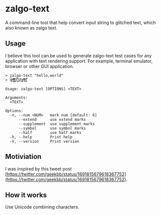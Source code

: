 # zalgo-text

A command-line tool that help convert input string to glitched text, which also known as zalgo text.

## Usage

I believe this tool can be used to generate zalgo-text test cases for any application with text rendering support. For example, terminal emulator, browser or other GUI application.

```
> zalgo-text "hello,world"
> h͖̫̍̂ͫe̶̞ͩ̈̎l͇͚ͯ̐ͫl̫̘̘̓͊o͉̐ͭ́͛,͓̓͏̥͝w̱̭ͨ͊̂o̠̬ͣ͡ͅŗͬͮ̇͡l̵̦̼̫ͣd̨̜̥͆͗
```

```
Usage: zalgo-text [OPTIONS] <TEXT>

Arguments:
  <TEXT>

Options:
  -n, --num <NUM>   mark num [default: 6]
      --extend      use extend marks
      --supplement  use supplement marks
      --symbol      use symbol marks
      --half        use half marks
  -h, --help        Print help
  -V, --version     Print version
```

## Motiviation

I was inspired by this tweet post [https://twitter.com/geekbb/status/1691815679618367752](https://twitter.com/geekbb/status/1691815679618367752).

## How it works

Use Unicode combining characters.
